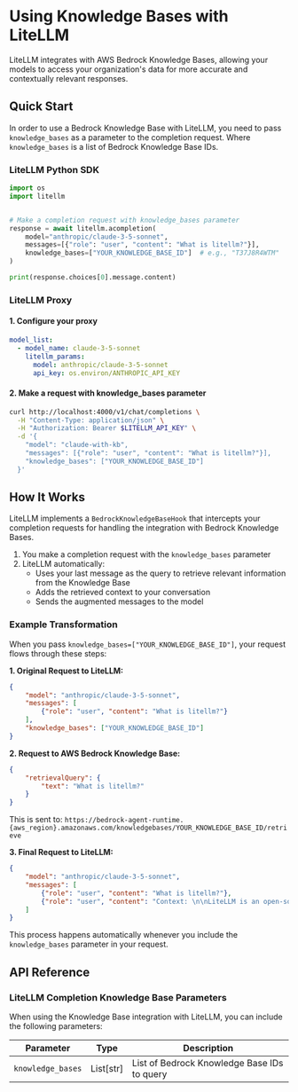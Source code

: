 # Using Knowledge Bases with LiteLLM

LiteLLM integrates with AWS Bedrock Knowledge Bases, allowing your models to access your organization's data for more accurate and contextually relevant responses.

## Quick Start

In order to use a Bedrock Knowledge Base with LiteLLM, you need to pass `knowledge_bases` as a parameter to the completion request. Where `knowledge_bases` is a list of Bedrock Knowledge Base IDs.

### LiteLLM Python SDK

```python showLineNumbers title="Basic Bedrock Knowledge Base Usage"
import os
import litellm


# Make a completion request with knowledge_bases parameter
response = await litellm.acompletion(
    model="anthropic/claude-3-5-sonnet", 
    messages=[{"role": "user", "content": "What is litellm?"}],
    knowledge_bases=["YOUR_KNOWLEDGE_BASE_ID"]  # e.g., "T37J8R4WTM"
)

print(response.choices[0].message.content)
```

### LiteLLM Proxy

#### 1. Configure your proxy

```yaml showLineNumbers title="config.yaml"
model_list:
  - model_name: claude-3-5-sonnet
    litellm_params:
      model: anthropic/claude-3-5-sonnet
      api_key: os.environ/ANTHROPIC_API_KEY

```

#### 2. Make a request with knowledge_bases parameter

```bash showLineNumbers title="Curl Request to LiteLLM Proxy"
curl http://localhost:4000/v1/chat/completions \
  -H "Content-Type: application/json" \
  -H "Authorization: Bearer $LITELLM_API_KEY" \
  -d '{
    "model": "claude-with-kb",
    "messages": [{"role": "user", "content": "What is litellm?"}],
    "knowledge_bases": ["YOUR_KNOWLEDGE_BASE_ID"]
  }'
```

## How It Works

LiteLLM implements a `BedrockKnowledgeBaseHook` that intercepts your completion requests for handling the integration with Bedrock Knowledge Bases.

1. You make a completion request with the `knowledge_bases` parameter
2. LiteLLM automatically:
   - Uses your last message as the query to retrieve relevant information from the Knowledge Base
   - Adds the retrieved context to your conversation
   - Sends the augmented messages to the model

### Example Transformation

When you pass `knowledge_bases=["YOUR_KNOWLEDGE_BASE_ID"]`, your request flows through these steps:

**1. Original Request to LiteLLM:**
```json
{
    "model": "anthropic/claude-3-5-sonnet",
    "messages": [
        {"role": "user", "content": "What is litellm?"}
    ],
    "knowledge_bases": ["YOUR_KNOWLEDGE_BASE_ID"]
}
```

**2. Request to AWS Bedrock Knowledge Base:**
```json
{
    "retrievalQuery": {
        "text": "What is litellm?"
    }
}
```
This is sent to: `https://bedrock-agent-runtime.{aws_region}.amazonaws.com/knowledgebases/YOUR_KNOWLEDGE_BASE_ID/retrieve`

**3. Final Request to LiteLLM:**
```json
{
    "model": "anthropic/claude-3-5-sonnet",
    "messages": [
        {"role": "user", "content": "What is litellm?"},
        {"role": "user", "content": "Context: \n\nLiteLLM is an open-source SDK to simplify LLM API calls across providers (OpenAI, Claude, etc). It provides a standardized interface with robust error handling, streaming, and observability tools."}
    ]
}
```

This process happens automatically whenever you include the `knowledge_bases` parameter in your request.

## API Reference

### LiteLLM Completion Knowledge Base Parameters

When using the Knowledge Base integration with LiteLLM, you can include the following parameters:

| Parameter | Type | Description |
|-----------|------|-------------|
| `knowledge_bases` | List[str] | List of Bedrock Knowledge Base IDs to query |
